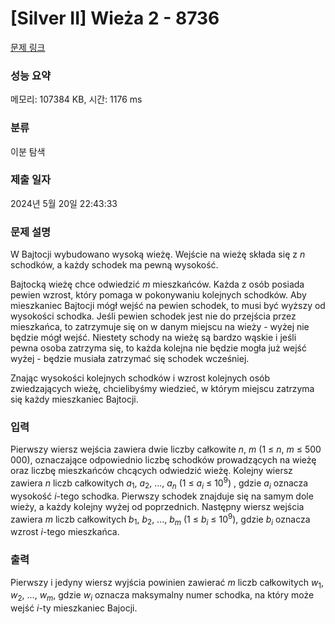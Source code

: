 # [Silver II] Wieża 2 - 8736 

[문제 링크](https://www.acmicpc.net/problem/8736) 

### 성능 요약

메모리: 107384 KB, 시간: 1176 ms

### 분류

이분 탐색

### 제출 일자

2024년 5월 20일 22:43:33

### 문제 설명

<p>W Bajtocji wybudowano wysoką wieżę. Wejście na wieżę składa się z <em>n</em> schodków, a każdy schodek ma pewną wysokość.</p>

<p>Bajtocką wieżę chce odwiedzić <em>m</em> mieszkańców. Każda z osób posiada pewien wzrost, który pomaga w pokonywaniu kolejnych schodków. Aby mieszkaniec Bajtocji mógł wejść na pewien schodek, to musi być wyższy od wysokości schodka. Jeśli pewien schodek jest nie do przejścia przez mieszkańca, to zatrzymuje się on w danym miejscu na wieży - wyżej nie będzie mógł wejść. Niestety schody na wieżę są bardzo wąskie i jeśli pewna osoba zatrzyma się, to każda kolejna nie będzie mogła już wejść wyżej - będzie musiała zatrzymać się schodek wcześniej.</p>

<p>Znając wysokości kolejnych schodków i wzrost kolejnych osób zwiedzających wieżę, chcielibyśmy wiedzieć, w którym miejscu zatrzyma się każdy mieszkaniec Bajtocji.</p>

### 입력 

 <p>Pierwszy wiersz wejścia zawiera dwie liczby całkowite <em>n</em>, <em>m</em> (1 ≤ <em>n</em>, <em>m</em> ≤ 500 000), oznaczające odpowiednio liczbę schodków prowadzących na wieżę oraz liczbę mieszkańców chcących odwiedzić wieżę. Kolejny wiersz zawiera <em>n</em> liczb całkowitych <em>a</em><sub>1</sub>, <em>a</em><sub>2</sub>, ..., <em>a<sub>n</sub></em> (1 ≤ <em>a<sub>i</sub></em> ≤ 10<sup>9</sup>) , gdzie <em>a<sub>i</sub></em> oznacza wysokość <em>i</em>-tego schodka. Pierwszy schodek znajduje się na samym dole wieży, a każdy kolejny wyżej od poprzednich. Następny wiersz wejścia zawiera <em>m</em> liczb całkowitych <em>b</em><sub>1</sub>, <em>b</em><sub>2</sub>, ..., <em>b<sub>m</sub></em> (1 ≤ <em>b<sub>i</sub></em> ≤ 10<sup>9</sup>), gdzie <em>b<sub>i</sub></em> oznacza wzrost <em>i</em>-tego mieszkańca.</p>

### 출력 

 <p>Pierwszy i jedyny wiersz wyjścia powinien zawierać <em>m</em> liczb całkowitych <em>w</em><sub>1</sub>, <em>w</em><sub>2</sub>, ..., <em>w<sub>m</sub></em>, gdzie <em>w<sub>i</sub></em> oznacza maksymalny numer schodka, na który może wejść <em>i</em>-ty mieszkaniec Bajocji.</p>

